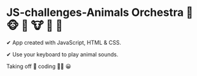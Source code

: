 # JS-challenges-Animals Orchestra 🎵 🐵 🐯 🐮 🐷 🎵

✔ App created with JavaScript, HTML & CSS. 

✔ Use your keyboard to play animal sounds.


Taking off 🚀 coding 👩‍💻 😀 
